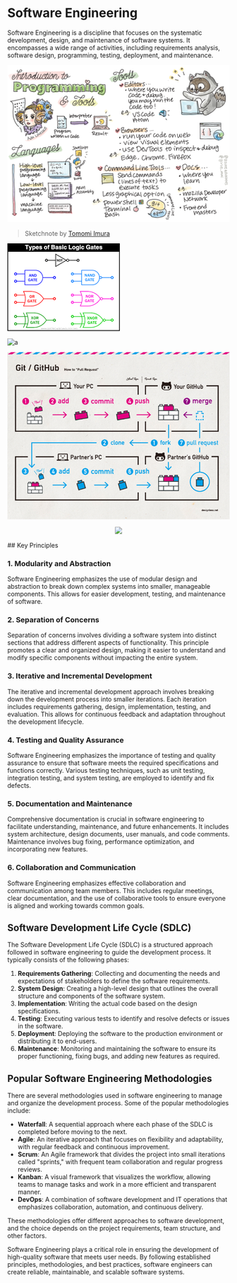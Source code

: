 # Software Engineering

Software Engineering is a discipline that focuses on the systematic development, design, and maintenance of software systems. It encompasses a wide range of activities, including requirements analysis, software design, programming, testing, deployment, and maintenance.

![Introduction to web programming](/images/webdev-programming.png)
> Sketchnote by [Tomomi Imura](https://twitter.com/girlie_mac)

![Introduction to web programming](/images/LD.png)

![a](https://github.com/drshahizan/Python_EDA/blob/main/lab/hpdp1.jpeg)

![gambar](/images/github.png)

<p align="center">
<img src="https://github.com/drshahizan/Python_EDA/blob/main/lab/hpdp1.jpeg"  height="200" />
</p>
## Key Principles

### 1. Modularity and Abstraction

Software Engineering emphasizes the use of modular design and abstraction to break down complex systems into smaller, manageable components. This allows for easier development, testing, and maintenance of software.

### 2. Separation of Concerns

Separation of concerns involves dividing a software system into distinct sections that address different aspects of functionality. This principle promotes a clear and organized design, making it easier to understand and modify specific components without impacting the entire system.

### 3. Iterative and Incremental Development

The iterative and incremental development approach involves breaking down the development process into smaller iterations. Each iteration includes requirements gathering, design, implementation, testing, and evaluation. This allows for continuous feedback and adaptation throughout the development lifecycle.

### 4. Testing and Quality Assurance

Software Engineering emphasizes the importance of testing and quality assurance to ensure that software meets the required specifications and functions correctly. Various testing techniques, such as unit testing, integration testing, and system testing, are employed to identify and fix defects.

### 5. Documentation and Maintenance

Comprehensive documentation is crucial in software engineering to facilitate understanding, maintenance, and future enhancements. It includes system architecture, design documents, user manuals, and code comments. Maintenance involves bug fixing, performance optimization, and incorporating new features.

### 6. Collaboration and Communication

Software Engineering emphasizes effective collaboration and communication among team members. This includes regular meetings, clear documentation, and the use of collaborative tools to ensure everyone is aligned and working towards common goals.

## Software Development Life Cycle (SDLC)

The Software Development Life Cycle (SDLC) is a structured approach followed in software engineering to guide the development process. It typically consists of the following phases:

1. **Requirements Gathering**: Collecting and documenting the needs and expectations of stakeholders to define the software requirements.
2. **System Design**: Creating a high-level design that outlines the overall structure and components of the software system.
3. **Implementation**: Writing the actual code based on the design specifications.
4. **Testing**: Executing various tests to identify and resolve defects or issues in the software.
5. **Deployment**: Deploying the software to the production environment or distributing it to end-users.
6. **Maintenance**: Monitoring and maintaining the software to ensure its proper functioning, fixing bugs, and adding new features as required.

## Popular Software Engineering Methodologies

There are several methodologies used in software engineering to manage and organize the development process. Some of the popular methodologies include:

- **Waterfall**: A sequential approach where each phase of the SDLC is completed before moving to the next.
- **Agile**: An iterative approach that focuses on flexibility and adaptability, with regular feedback and continuous improvement.
- **Scrum**: An Agile framework that divides the project into small iterations called "sprints," with frequent team collaboration and regular progress reviews.
- **Kanban**: A visual framework that visualizes the workflow, allowing teams to manage tasks and work in a more efficient and transparent manner.
- **DevOps**: A combination of software development and IT operations that emphasizes collaboration, automation, and continuous delivery.

These methodologies offer different approaches to software development, and the choice depends on the project requirements, team structure, and other factors.

Software Engineering plays a critical role in ensuring the development of high-quality software that meets user needs. By following established principles, methodologies, and best practices, software engineers can create reliable, maintainable, and scalable software systems.
